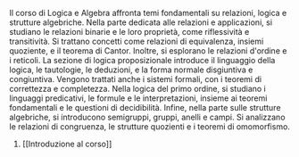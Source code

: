 Il corso di Logica e Algebra affronta temi fondamentali su relazioni, logica e strutture algebriche. Nella parte dedicata alle relazioni e applicazioni, si studiano le relazioni binarie e le loro proprietà, come riflessività e transitività. Si trattano concetti come relazioni di equivalenza, insiemi quoziente, e il teorema di Cantor. Inoltre, si esplorano le relazioni d'ordine e i reticoli. La sezione di logica proposizionale introduce il linguaggio della logica, le tautologie, le deduzioni, e la forma normale disgiuntiva e congiuntiva. Vengono trattati anche i sistemi formali, con i teoremi di correttezza e completezza. Nella logica del primo ordine, si studiano i linguaggi predicativi, le formule e le interpretazioni, insieme ai teoremi fondamentali e le questioni di decidibilità. Infine, nella parte sulle strutture algebriche, si introducono semigruppi, gruppi, anelli e campi. Si analizzano le relazioni di congruenza, le strutture quozienti e i teoremi di omomorfismo.

1. [[Introduzione al corso]]